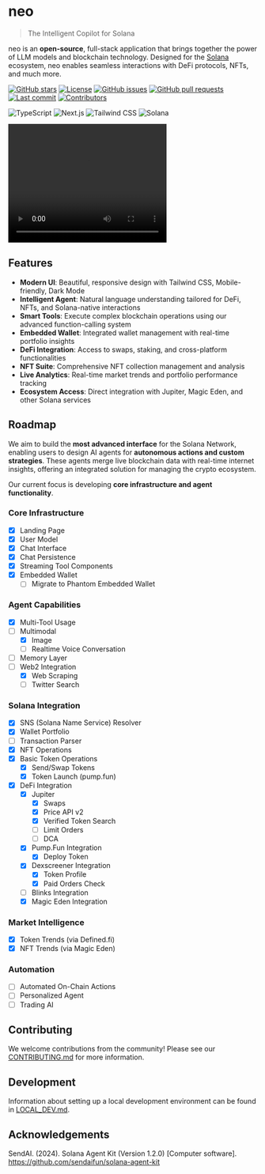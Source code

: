 # neo

> The Intelligent Copilot for Solana

neo is an **open-source**, full-stack application that brings together the power of LLM models and blockchain technology. Designed for the [Solana](https://solana.com/) ecosystem, neo enables seamless interactions with DeFi protocols, NFTs, and much more.

[![GitHub stars](https://img.shields.io/github/stars/neoProjects/neo-app?style=flat-square)](https://github.com/neoProjects/neo-app/stargazers)
[![License](https://img.shields.io/badge/license-MIT-blue?style=flat-square)](https://github.com/neoProjects/neo-app/blob/main/LICENSE)
[![GitHub issues](https://img.shields.io/github/issues/neoProjects/neo-app?style=flat-square)](https://github.com/neoProjects/neo-app/issues)
[![GitHub pull requests](https://img.shields.io/github/issues-pr/neoProjects/neo-app?style=flat-square)](https://github.com/neoProjects/neo-app/pulls)
[![Last commit](https://img.shields.io/github/last-commit/neoProjects/neo-app?style=flat-square)](https://github.com/neoProjects/neo-app/commits/main)
[![Contributors](https://img.shields.io/github/contributors/neoProjects/neo-app?style=flat-square)](https://github.com/neoProjects/neo-app/graphs/contributors)

![TypeScript](https://img.shields.io/badge/TypeScript-3178C6?style=flat-square&logo=typescript&logoColor=white)
![Next.js](https://img.shields.io/badge/Next.js-000000?style=flat-square&logo=next.js&logoColor=white)
![Tailwind CSS](https://img.shields.io/badge/Tailwind_CSS-38B2AC?style=flat-square&logo=tailwind-css&logoColor=white)
![Solana](https://img.shields.io/badge/Solana-14F195?style=flat-square&logo=solana&logoColor=white&color=black)


<video width="320" height="240" controls autoplay loop>
  <source src="./public/neo_video.mp4" type="video/mp4">
  Your browser does not support the video tag.
</video>

## Features

- **Modern UI**: Beautiful, responsive design with Tailwind CSS, Mobile-friendly, Dark Mode
- **Intelligent Agent**: Natural language understanding tailored for DeFi, NFTs, and Solana-native interactions
- **Smart Tools**: Execute complex blockchain operations using our advanced function-calling system
- **Embedded Wallet**: Integrated wallet management with real-time portfolio insights
- **DeFi Integration**: Access to swaps, staking, and cross-platform functionalities
- **NFT Suite**: Comprehensive NFT collection management and analysis
- **Live Analytics**: Real-time market trends and portfolio performance tracking
- **Ecosystem Access**: Direct integration with Jupiter, Magic Eden, and other Solana services

## Roadmap

We aim to build the **most advanced interface** for the Solana Network, enabling users to design AI agents for **autonomous actions and custom strategies**. These agents merge live blockchain data with real-time internet insights, offering an integrated solution for managing the crypto ecosystem.

Our current focus is developing **core infrastructure and agent functionality**.

### Core Infrastructure

- [x] Landing Page
- [x] User Model
- [x] Chat Interface
- [x] Chat Persistence
- [x] Streaming Tool Components
- [x] Embedded Wallet
  - [ ] Migrate to Phantom Embedded Wallet

### Agent Capabilities

- [x] Multi-Tool Usage
- [ ] Multimodal
  - [x] Image
  - [ ] Realtime Voice Conversation
- [ ] Memory Layer
- [ ] Web2 Integration
  - [x] Web Scraping
  - [ ] Twitter Search

### Solana Integration

- [x] SNS (Solana Name Service) Resolver
- [x] Wallet Portfolio
- [ ] Transaction Parser
- [x] NFT Operations
- [x] Basic Token Operations
  - [x] Send/Swap Tokens
  - [x] Token Launch (pump.fun)
- [x] DeFi Integration
  - [x] Jupiter
    - [x] Swaps
    - [x] Price API v2
    - [x] Verified Token Search
    - [ ] Limit Orders
    - [ ] DCA
  - [x] Pump.Fun Integration
    - [x] Deploy Token
  - [x] Dexscreener Integration
    - [x] Token Profile
    - [x] Paid Orders Check
  - [ ] Blinks Integration
  - [x] Magic Eden Integration

### Market Intelligence

- [x] Token Trends (via Defined.fi)
- [x] NFT Trends (via Magic Eden)

### Automation

- [ ] Automated On-Chain Actions
- [ ] Personalized Agent
- [ ] Trading AI

## Contributing

We welcome contributions from the community! Please see our [CONTRIBUTING.md](CONTRIBUTING.md) for more information.

## Development

Information about setting up a local development environment can be found in [LOCAL_DEV.md](LOCAL_DEV.md).

## Acknowledgements

SendAI. (2024). Solana Agent Kit (Version 1.2.0) [Computer software]. https://github.com/sendaifun/solana-agent-kit